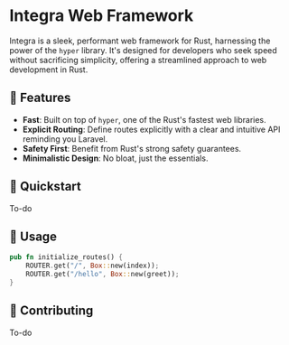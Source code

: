 # Integra Web Framework

Integra is a sleek, performant web framework for Rust, harnessing the power of the `hyper` library. It's designed for developers who seek speed without sacrificing simplicity, offering a streamlined approach to web development in Rust.

## 🌟 Features

- **Fast**: Built on top of `hyper`, one of the Rust's fastest web libraries.
- **Explicit Routing**: Define routes explicitly with a clear and intuitive API reminding you Laravel.
- **Safety First**: Benefit from Rust's strong safety guarantees.
- **Minimalistic Design**: No bloat, just the essentials.

## 🚀 Quickstart

To-do

## 📘 Usage

```rust
pub fn initialize_routes() {
    ROUTER.get("/", Box::new(index));
    ROUTER.get("/hello", Box::new(greet));
}
```

## 🤝 Contributing

To-do

